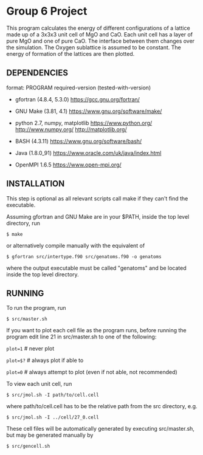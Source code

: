 Group 6 Project
===============

This program calculates the energy of different configurations of a lattice
made up of a 3x3x3 unit cell of MgO and CaO. Each unit cell has a layer of
pure MgO and one of pure CaO. The interface between them changes over the
simulation. The Oxygen sublattice is assumed to be constant. The energy of
formation of the lattices are then plotted.

DEPENDENCIES
------------

format:
  PROGRAM required-version (tested-with-version)

- gfortran (4.8.4, 5.3.0)
    https://gcc.gnu.org/fortran/

- GNU Make (3.81, 4.1)
    https://www.gnu.org/software/make/

- python 2.7, numpy, matplotlib
    https://www.python.org/
    http://www.numpy.org/
    http://matplotlib.org/

- BASH (4.3.11)
    https://www.gnu.org/software/bash/

- Java (1.8.0_91)
    https://www.oracle.com/uk/java/index.html

- OpenMPI 1.6.5
    https://www.open-mpi.org/

INSTALLATION
------------

This step is optional as all relevant scripts call make if they can't find
the executable.

Assuming gfortran and GNU Make are in your $PATH,
inside the top level directory, run

`$ make`

or alternatively compile manually with the equivalent of

`$ gfortran src/intertype.f90 src/genatoms.f90 -o genatoms`

where the output executable must be called "genatoms" and be located inside 
the top level directory.

RUNNING
-------

To run the program, run

`$ src/master.sh`


If you want to plot each cell file as the program runs, before running the 
program edit line 21 in src/master.sh to one of the following:

`plot=1`    # never plot

`plot=$?`   # always plot if able to

`plot=0`    # always attempt to plot (even if not able, not recommended)


To view each unit cell, run

`$ src/jmol.sh -I path/to/cell.cell`

where path/to/cell.cell has to be the relative path from the src directory, e.g.

`$ src/jmol.sh -I ../cell/27_0.cell`

These cell files will be automatically generated by executing src/master.sh,
but may be generated manually by

`$ src/gencell.sh`